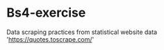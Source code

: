 # Bs4-exercise
Data scraping practices from statistical website data 'https://quotes.toscrape.com/'
